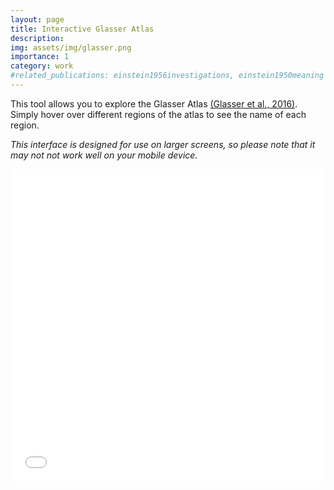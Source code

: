 ```yaml
---
layout: page
title: Interactive Glasser Atlas
description: 
img: assets/img/glasser.png
importance: 1
category: work
#related_publications: einstein1956investigations, einstein1950meaning
---
```


This tool allows you to explore the Glasser Atlas [(Glasser et al., 2016)](https://www.nature.com/articles/nature18933). Simply hover over different regions of the atlas to see the name of each region. 

*This interface is designed for use on larger screens, so please note that it may not not work well on your mobile device.*


<div class="l-page">
  <iframe src="{{ '/assets/plotly/glasser_gui.html' | relative_url }}" frameborder='0' scrolling='no' height="500px" width="100%" style="border: 1px black;"></iframe>
</div>